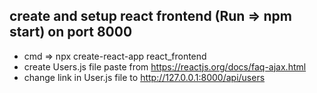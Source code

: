 ## create and setup react frontend (Run => npm start) on port 8000
- cmd => npx create-react-app react_frontend
- create Users.js file paste from https://reactjs.org/docs/faq-ajax.html
- change link in User.js file to http://127.0.0.1:8000/api/users
